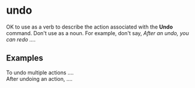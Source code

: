# undo

OK to use as a verb to describe the action associated with the **Undo** command. Don't use as a noun. For example, don't say, *After an undo, you can redo ...*.

## Examples

To undo multiple actions ....  
After undoing an action, ....
